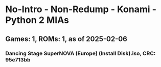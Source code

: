 # No-Intro - Non-Redump - Konami - Python 2 MIAs
## Games: 1, ROMs: 1, as of 2025-02-06
### Dancing Stage SuperNOVA (Europe) (Install Disk).iso, CRC: 95e713bb
